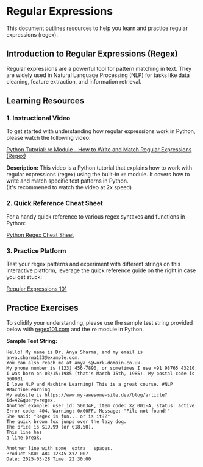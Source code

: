 # Regular Expressions

This document outlines resources to help you learn and practice regular expressions (regex).

## Introduction to Regular Expressions (Regex)

Regular expressions are a powerful tool for pattern matching in text. They are widely used in Natural Language Processing (NLP) for tasks like data cleaning, feature extraction, and information retrieval.


## Learning Resources 

### 1. Instructional Video 

To get started with understanding how regular expressions work in Python, please watch the following video:

[Python Tutorial: re Module - How to Write and Match Regular Expressions (Regex)](https://www.youtube.com/watch?v=K8L6KVGG-7o{:target="_blank"})

**Description:** This video is a Python tutorial that explains how to work with regular expressions (regex) using the built-in `re` module. It covers how to write and match specific text patterns in Python.  
(It's recommened to watch the video at 2x speed)

### 2. Quick Reference Cheat Sheet 

For a handy quick reference to various regex syntaxes and functions in Python:

[Python Regex Cheat Sheet](https://www.geeksforgeeks.org/python-regex-cheat-sheet/)

### 3. Practice Platform 

Test your regex patterns and experiment with different strings on this interactive platform, leverage the quick reference guide on the right in case you get stuck:

[Regular Expressions 101](https://regex101.com/)


## Practice Exercises 

To solidify your understanding, please use the sample test string provided below with [regex101.com](https://regex101.com/) and the `re` module in Python.

**Sample Test String:**

```
Hello! My name is Dr. Anya Sharma, and my email is anya.sharma123@example.com.
You can also reach me at anya_s@work-domain.co.uk.
My phone number is (123) 456-7890, or sometimes I use +91 98765 43210.
I was born on 03/15/1985 (that's March 15th, 1985). My postal code is 560001.
I love NLP and Machine Learning! This is a great course. #NLP #MachineLearning
My website is https://www.my-awesome-site.dev/blog/article?id=42&query=regex.
Another example: user_id: S0034F, item_code: XZ_001-A, status: active.
Error code: 404, Warning: 0x00FF, Message: "File not found!"
She said: "Regex is fun... or is it??"
The quick brown fox jumps over the lazy dog.
The price is $19.99 (or €18.50).
This line has
a line break.

Another line with some  extra   spaces.
Product SKU: ABC-12345-XYZ-007
Date: 2025-05-28 Time: 22:30:00
```
